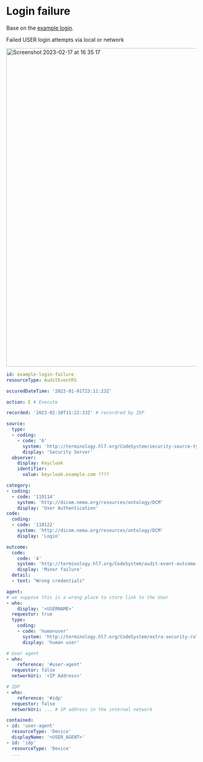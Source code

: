 # Login failure

Base on the [example login](http://build.fhir.org/audit-event-example-login.html).

Failed USER login attempts via local or network

<img width="841" alt="Screenshot 2023-02-17 at 16 35 17" src="https://user-images.githubusercontent.com/1931520/219697684-3bdaeecd-615f-4363-8edd-2e8f1b2b46ac.png">

```yaml
id: example-login-failure
resourceType: AuditEventR5

occuredDateTime: '2022-01-01T23:11:23Z'

action: E # Execute

recorded: '2023-02-10T11:22:33Z' # recordred by IDP

source:
  type:
  - coding:
    - code: '6'
      system: 'http://terminology.hl7.org/CodeSystem/security-source-type'
      display: 'Security Server'
  observer:
    display: Keycloak
    identifier:
      value: keycloak.example.com ????

category:
- coding:
  - code: '110114'
    system: 'http://dicom.nema.org/resources/ontology/DCM'
    display: 'User Authentication'
code:
  coding:
  - code: '110122'
    system: 'http://dicom.nema.org/resources/ontology/DCM'
    display: 'Login'

outcome:
  code:
    code: '4'
    system: 'http://terminology.hl7.org/CodeSystem/audit-event-outcome'
    display: 'Minor failure'
  detail:
  - text: "Wrong credentials"

agent:
# we suppose this is a wrong place to store link to the User
- who:
    display: '<USERNAME>'
  requestor: true
  type:
    coding:
    - code: 'humanuser'
      system: 'http://terminology.hl7.org/CodeSystem/extra-security-role-type'
      display: 'human user'

# User agent
- who:
    reference: '#user-agent'
  requestor: false
  networkUri: '<IP Address>'

# IDP
- who:
    reference: '#idp'
  requestor: false
  networkUri: ... # IP address in the internal network

contained:
- id: 'user-agent'
  resourceType: 'Device'
  displayName: '<USER_AGENT>'
- id: 'idp'
  resourceType: 'Device'
  ...
```

